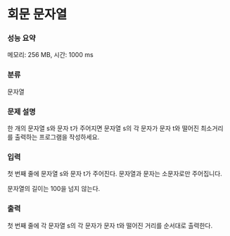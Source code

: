# 회문 문자열

### 성능 요약

메모리: 256 MB, 시간: 1000 ms

### 분류

문자열

### 문제 설명

<p>한 개의 문자열 s와 문자 t가 주어지면 문자열 s의 각 문자가 문자 t와 떨어진 최소거리를 출력하는 프로그램을 작성하세요.</p>

### 입력

 <p>첫 번째 줄에 문자열 s와 문자 t가 주어진다. 문자열과 문자는 소문자로만 주어집니다.

문자열의 길이는 100을 넘지 않는다.</p>

### 출력

 <p>첫 번째 줄에 각 문자열 s의 각 문자가 문자 t와 떨어진 거리를 순서대로 출력한다.</p>
